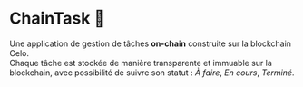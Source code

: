 # ChainTask 📝

Une application de gestion de tâches **on-chain** construite sur la blockchain Celo.  
Chaque tâche est stockée de manière transparente et immuable sur la blockchain, avec possibilité de suivre son statut : *À faire*, *En cours*, *Terminé*.